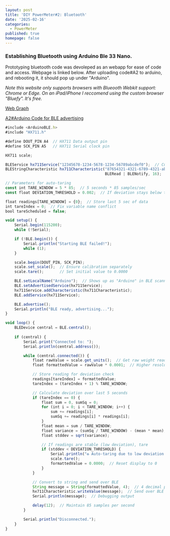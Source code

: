 ```yaml
---
layout: post
title: 'DIY PowerMeter#2: Bluetooth'
date: '2025-02-16'
categories:
  - PowerMeter
published: true
homepage: false
---
```

### Establishing Bluetooth using Arduino Ble 33 Nano.

Prototyping bluetooth code was devoleped as an webapp for ease of code and access. Webpage is linked below. After uploading code#A2 to arduino, and rebooting it, it should pop up under "Arduino".

_Note this website only supports browsers with Blueooth Webkit support: Chrome or Edge. On an iPad/iPhone I reccomend using the custom browser "Bluefy". It's free._

[Web Graph](https://webble-8a6e1a.gitlab.io/)

[A2#Arduino Code for BLE advertising](https://webble-8a6e1a.gitlab.io/)

```javascript
#include <ArduinoBLE.h>
#include "HX711.h"

#define DOUT_PIN A4  // HX711 Data output pin
#define SCK_PIN A5   // HX711 Serial clock pin

HX711 scale;

BLEService hx711Service("12345678-1234-5678-1234-56789abcdef0");  // Custom BLE service UUID
BLEStringCharacteristic hx711Characteristic("87654321-4321-6789-4321-abcdef987654", 
                                            BLERead | BLENotify, 16);  // Max 16 characters

// Parameters for auto-taring
const int TARE_WINDOW = 5 * 85;  // 5 seconds * 85 samples/sec
const float DEVIATION_THRESHOLD = 0.002;  // If deviation stays below this, tare

float readings[TARE_WINDOW] = {0};  // Store last 5 sec of data
int tareIndex = 0;  // Fix variable name conflict
bool tareScheduled = false;

void setup() {
    Serial.begin(115200);
    while (!Serial);

    if (!BLE.begin()) {
        Serial.println("Starting BLE failed!");
        while (1);
    }

    scale.begin(DOUT_PIN, SCK_PIN);
    scale.set_scale();  // Ensure calibration separately
    scale.tare();       // Set initial value to 0.0000

    BLE.setLocalName("Arduino");  // Shows up as "Arduino" in BLE scanner
    BLE.setAdvertisedService(hx711Service);
    hx711Service.addCharacteristic(hx711Characteristic);
    BLE.addService(hx711Service);

    BLE.advertise();
    Serial.println("BLE ready, advertising...");
}

void loop() {
    BLEDevice central = BLE.central();
    
    if (central) {
        Serial.print("Connected to: ");
        Serial.println(central.address());

        while (central.connected()) {
            float rawValue = scale.get_units();  // Get raw weight reading
            float formattedValue = rawValue * 0.0001;  // Higher resolution

            // Store reading for deviation check
            readings[tareIndex] = formattedValue;
            tareIndex = (tareIndex + 1) % TARE_WINDOW;

            // Calculate deviation over last 5 seconds
            if (tareIndex == 0) {
                float sum = 0, sumSq = 0;
                for (int i = 0; i < TARE_WINDOW; i++) {
                    sum += readings[i];
                    sumSq += readings[i] * readings[i];
                }
                float mean = sum / TARE_WINDOW;
                float variance = (sumSq / TARE_WINDOW) - (mean * mean);
                float stddev = sqrt(variance);

                // If readings are stable (low deviation), tare
                if (stddev < DEVIATION_THRESHOLD) {
                    Serial.println("♻️ Auto-taring due to low deviation...");
                    scale.tare();
                    formattedValue = 0.0000;  // Reset display to 0
                }
            }

            // Convert to string and send over BLE
            String message = String(formattedValue, 4);  // 4 decimal places
            hx711Characteristic.writeValue(message);  // Send over BLE
            Serial.println(message);  // Debugging output

            delay(12);  // Maintain 85 samples per second
        }

        Serial.println("Disconnected.");
    }
}

```
